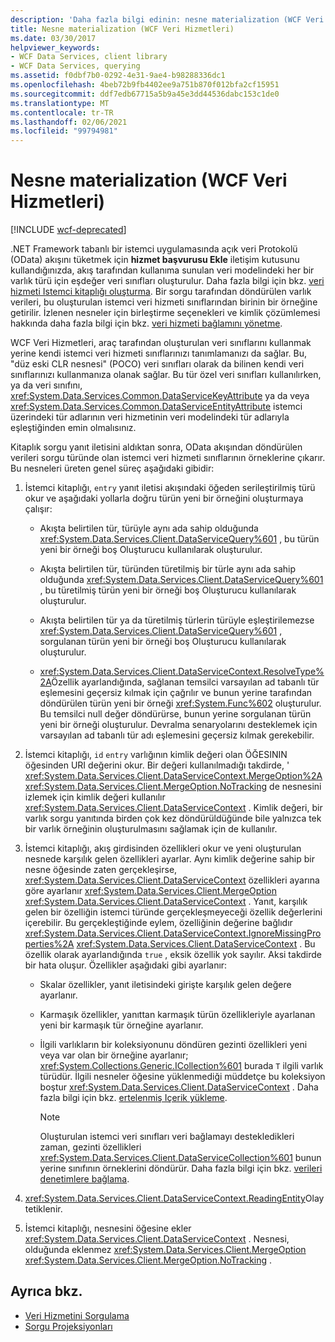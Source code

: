 ```yaml
---
description: 'Daha fazla bilgi edinin: nesne materialization (WCF Veri Hizmetleri)'
title: Nesne materialization (WCF Veri Hizmetleri)
ms.date: 03/30/2017
helpviewer_keywords:
- WCF Data Services, client library
- WCF Data Services, querying
ms.assetid: f0dbf7b0-0292-4e31-9ae4-b98288336dc1
ms.openlocfilehash: 4beb72b9fb4402ee9a751b870f012bfa2cf15951
ms.sourcegitcommit: ddf7edb67715a5b9a45e3dd44536dabc153c1de0
ms.translationtype: MT
ms.contentlocale: tr-TR
ms.lasthandoff: 02/06/2021
ms.locfileid: "99794981"
---
```

# <a name="object-materialization-wcf-data-services"></a>Nesne materialization (WCF Veri Hizmetleri)

[!INCLUDE [wcf-deprecated](~/includes/wcf-deprecated.md)]

.NET Framework tabanlı bir istemci uygulamasında açık veri Protokolü (OData) akışını tüketmek için **hizmet başvurusu Ekle** iletişim kutusunu kullandığınızda, akış tarafından kullanıma sunulan veri modelindeki her bir varlık türü için eşdeğer veri sınıfları oluşturulur. Daha fazla bilgi için bkz. [veri hizmeti Istemci kitaplığı oluşturma](generating-the-data-service-client-library-wcf-data-services.md). Bir sorgu tarafından döndürülen varlık verileri, bu oluşturulan istemci veri hizmeti sınıflarından birinin bir örneğine getirilir. İzlenen nesneler için birleştirme seçenekleri ve kimlik çözümlemesi hakkında daha fazla bilgi için bkz. [veri hizmeti bağlamını yönetme](managing-the-data-service-context-wcf-data-services.md).

WCF Veri Hizmetleri, araç tarafından oluşturulan veri sınıflarını kullanmak yerine kendi istemci veri hizmeti sınıflarınızı tanımlamanızı da sağlar. Bu, "düz eski CLR nesnesi" (POCO) veri sınıfları olarak da bilinen kendi veri sınıflarınızı kullanmanıza olanak sağlar. Bu tür özel veri sınıfları kullanılırken, ya da veri sınıfını, <xref:System.Data.Services.Common.DataServiceKeyAttribute> ya da veya <xref:System.Data.Services.Common.DataServiceEntityAttribute> istemci üzerindeki tür adlarının veri hizmetinin veri modelindeki tür adlarıyla eşleştiğinden emin olmalısınız.

Kitaplık sorgu yanıt iletisini aldıktan sonra, OData akışından döndürülen verileri sorgu türünde olan istemci veri hizmeti sınıflarının örneklerine çıkarır. Bu nesneleri üreten genel süreç aşağıdaki gibidir:

1. İstemci kitaplığı, `entry` yanıt iletisi akışındaki öğeden serileştirilmiş türü okur ve aşağıdaki yollarla doğru türün yeni bir örneğini oluşturmaya çalışır:

    - Akışta belirtilen tür, türüyle aynı ada sahip olduğunda <xref:System.Data.Services.Client.DataServiceQuery%601> , bu türün yeni bir örneği boş Oluşturucu kullanılarak oluşturulur.

    - Akışta belirtilen tür, türünden türetilmiş bir türle aynı ada sahip olduğunda <xref:System.Data.Services.Client.DataServiceQuery%601> , bu türetilmiş türün yeni bir örneği boş Oluşturucu kullanılarak oluşturulur.

    - Akışta belirtilen tür ya da türetilmiş türlerin türüyle eşleştirilemezse <xref:System.Data.Services.Client.DataServiceQuery%601> , sorgulanan türün yeni bir örneği boş Oluşturucu kullanılarak oluşturulur.

    - <xref:System.Data.Services.Client.DataServiceContext.ResolveType%2A>Özellik ayarlandığında, sağlanan temsilci varsayılan ad tabanlı tür eşlemesini geçersiz kılmak için çağrılır ve bunun yerine tarafından döndürülen türün yeni bir örneği <xref:System.Func%602> oluşturulur. Bu temsilci null değer döndürürse, bunun yerine sorgulanan türün yeni bir örneği oluşturulur. Devralma senaryolarını desteklemek için varsayılan ad tabanlı tür adı eşlemesini geçersiz kılmak gerekebilir.

2. İstemci kitaplığı, `id` `entry` varlığının kimlik değeri olan ÖĞESININ öğesinden URI değerini okur. Bir değeri kullanılmadığı takdirde, ' <xref:System.Data.Services.Client.DataServiceContext.MergeOption%2A> <xref:System.Data.Services.Client.MergeOption.NoTracking> de nesnesini izlemek için kimlik değeri kullanılır <xref:System.Data.Services.Client.DataServiceContext> . Kimlik değeri, bir varlık sorgu yanıtında birden çok kez döndürüldüğünde bile yalnızca tek bir varlık örneğinin oluşturulmasını sağlamak için de kullanılır.

3. İstemci kitaplığı, akış girdisinden özellikleri okur ve yeni oluşturulan nesnede karşılık gelen özellikleri ayarlar. Aynı kimlik değerine sahip bir nesne öğesinde zaten gerçekleşirse, <xref:System.Data.Services.Client.DataServiceContext> özellikleri ayarına göre ayarlanır <xref:System.Data.Services.Client.MergeOption> <xref:System.Data.Services.Client.DataServiceContext> . Yanıt, karşılık gelen bir özelliğin istemci türünde gerçekleşmeyeceği özellik değerlerini içerebilir. Bu gerçekleştiğinde eylem, özelliğinin değerine bağlıdır <xref:System.Data.Services.Client.DataServiceContext.IgnoreMissingProperties%2A> <xref:System.Data.Services.Client.DataServiceContext> . Bu özellik olarak ayarlandığında `true` , eksik özellik yok sayılır. Aksi takdirde bir hata oluşur. Özellikler aşağıdaki gibi ayarlanır:

    - Skalar özellikler, yanıt iletisindeki girişte karşılık gelen değere ayarlanır.

    - Karmaşık özellikler, yanıttan karmaşık türün özellikleriyle ayarlanan yeni bir karmaşık tür örneğine ayarlanır.

    - İlgili varlıkların bir koleksiyonunu döndüren gezinti özellikleri yeni veya var olan bir örneğine ayarlanır; <xref:System.Collections.Generic.ICollection%601> burada `T` ilgili varlık türüdür. İlgili nesneler öğesine yüklenmediği müddetçe bu koleksiyon boştur <xref:System.Data.Services.Client.DataServiceContext> . Daha fazla bilgi için bkz. [ertelenmiş Içerik yükleme](loading-deferred-content-wcf-data-services.md).

      > [!NOTE]
      > Oluşturulan istemci veri sınıfları veri bağlamayı destekledikleri zaman, gezinti özellikleri <xref:System.Data.Services.Client.DataServiceCollection%601> bunun yerine sınıfının örneklerini döndürür. Daha fazla bilgi için bkz. [verileri denetimlere bağlama](binding-data-to-controls-wcf-data-services.md).

4. <xref:System.Data.Services.Client.DataServiceContext.ReadingEntity>Olay tetiklenir.

5. İstemci kitaplığı, nesnesini öğesine ekler <xref:System.Data.Services.Client.DataServiceContext> . Nesnesi, olduğunda eklenmez <xref:System.Data.Services.Client.MergeOption> <xref:System.Data.Services.Client.MergeOption.NoTracking> .

## <a name="see-also"></a>Ayrıca bkz.

- [Veri Hizmetini Sorgulama](querying-the-data-service-wcf-data-services.md)
- [Sorgu Projeksiyonları](query-projections-wcf-data-services.md)
